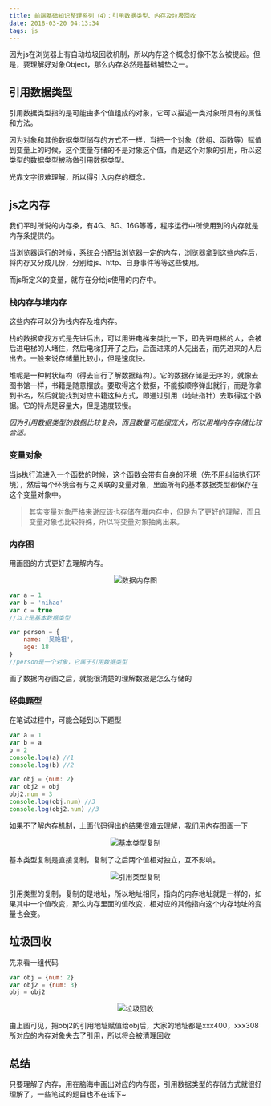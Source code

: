 ```yaml
---
title: 前端基础知识整理系列（4）：引用数据类型、内存及垃圾回收
date: 2018-03-20 04:13:34
tags: js
---
```

因为js在浏览器上有自动垃圾回收机制，所以内存这个概念好像不怎么被提起。但是，要理解好对象Object，那么内存必然是基础铺垫之一。

## 引用数据类型

引用数据类型指的是可能由多个值组成的对象，它可以描述一类对象所具有的属性和方法。

因为对象和其他数据类型储存的方式不一样，当把一个对象（数组、函数等）赋值到变量上的时候，这个变量存储的不是对象这个值，而是这个对象的引用，所以这类型的数据类型被称做引用数据类型。

光靠文字很难理解，所以得引入内存的概念。

## js之内存

我们平时所说的内存条，有4G、8G、16G等等，程序运行中所使用到的内存就是内存条提供的。

当浏览器运行的时候，系统会分配给浏览器一定的内存，浏览器拿到这些内存后，将内存又分成几份，分别给js、http、自身事件等等这些使用。

而js所定义的变量，就存在分给js使用的内存中。

### 栈内存与堆内存

这些内存可以分为栈内存及堆内存。

栈的数据查找方式是先进后出，可以用进电梯来类比一下，即先进电梯的人，会被后进电梯的人堵住，然后电梯打开了之后，后面进来的人先出去，而先进来的人后出去。一般来说存储量比较小，但是速度快。

堆呢是一种树状结构（得去自行了解数据结构）。它的数据存储是无序的，就像去图书馆一样，书籍是随意摆放。要取得这个数据，不能按顺序弹出就行，而是你拿到书名，然后就能找到对应书籍这种方式，即通过引用（地址指针）去取得这个数据。它的特点是容量大，但是速度较慢。

_因为引用数据类型的数据比较复杂，而且数量可能很庞大，所以用堆内存存储比较合适。_

### 变量对象

当js执行流进入一个函数的时候，这个函数会带有自身的环境（先不用纠结执行环境），然后每个环境会有与之关联的变量对象，里面所有的基本数据类型都保存在这个变量对象中。
>其实变量对象严格来说应该也存储在堆内存中，但是为了更好的理解，而且变量对象也比较特殊，所以将变量对象抽离出来。

### 内存图

用画图的方式更好去理解内存。

<center><img src="https://s1.ax2x.com/2018/03/25/KlAFn.png" alt="数据内存图"></center>


```javascript
var a = 1
var b = 'nihao'
var c = true
//以上是基本数据类型

var person = {
    name: '吴艳祖',
    age: 18
}
//person是一个对象，它属于引用数据类型
```

画了数据内存图之后，就能很清楚的理解数据是怎么存储的

### 经典题型

在笔试过程中，可能会碰到以下题型


```javascript
var a = 1
var b = a
b = 2
console.log(a) //1
console.log(b) //2

var obj = {num: 2}
var obj2 = obj
obj2.num = 3
console.log(obj.num) //3
console.log(obj2.num) //3

```


如果不了解内存机制，上面代码得出的结果很难去理解，我们用内存图画一下


<center><img src="https://s1.ax2x.com/2018/03/25/KleY3.png" alt="基本类型复制"></center>

基本类型复制是直接复制，复制了之后两个值相对独立，互不影响。

<center><img src="https://s1.ax2x.com/2018/03/25/KlK8G.png" alt="引用类型复制"></center>

引用类型的复制，复制的是地址，所以地址相同，指向的内存地址就是一样的，如果其中一个值改变，那么内存里面的值改变，相对应的其他指向这个内存地址的变量也会变。

## 垃圾回收

先来看一组代码


```javascript
var obj = {num: 2}
var obj2 = {num: 3}
obj = obj2

```


<center><img src="https://s1.ax2x.com/2018/03/25/KlUyK.png" alt="垃圾回收"></center>

由上图可见，把obj2的引用地址赋值给obj后，大家的地址都是xxx400，xxx308所对应的内存对象失去了引用，所以将会被清理回收

## 总结

只要理解了内存，用在脑海中画出对应的内存图，引用数据类型的存储方式就很好理解了，一些笔试的题目也不在话下~